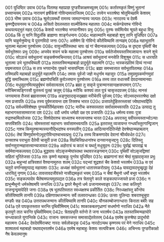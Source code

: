 001  युधिष्ठिर उवाच
001a पितामह महाप्राज्ञ पुण्डरीकाक्षमच्युतम्
001c कर्तारमकृतं विष्णुं भूतानां प्रभवाप्ययम्
002a नारायणं हृषीकेशं गोविन्दमपराजितम्
002c तत्त्वेन भरतश्रेष्ठ श्रोतुमिच्छामि केशवम्
003  भीष्म उवाच
003a श्रुतोऽयमर्थो रामस्य जामदग्न्यस्य जल्पतः
003c नारदस्य च देवर्षेः कृष्णद्वैपायनस्य च
004a असितो देवलस्तात वाल्मीकिश्च महातपाः
004c मार्कण्डेयश्च गोविन्दे कथयत्यद्भुतं महत्
005a केशवो भरतश्रेष्ठ भगवानीश्वरः प्रभुः
005c पुरुषः सर्वमित्येव श्रूयते बहुधा विभुः
006a किं तु यानि विदुर्लोके ब्राह्मणाः शार्ङ्गधन्वनः
006c माहात्म्यानि महाबाहो शृणु तानि युधिष्ठिर
007a यानि चाहुर्मनुष्येन्द्र ये पुराणविदो जनाः
007c अशेषेण हि गोविन्दे कीर्तयिष्यामि तान्यहम्
008a महाभूतानि भूतात्मा महात्मा पुरुषोत्तमः
008c वायुर्ज्योतिस्तथा चापः खं गां चैवान्वकल्पयत्
009a स दृष्ट्वा पृथिवीं चैव सर्वभूतेश्वरः प्रभुः
009c अप्स्वेव शयनं चक्रे महात्मा पुरुषोत्तमः
010a सर्वतेजोमयस्तस्मिञ्शयानः शयने शुभे
010c सोऽग्रजं सर्वभूतानां सङ्कर्षणमचिन्तयत्
011a आश्रयं सर्वभूतानां मनसेति विशुश्रुम
011c स धारयति भूतात्मा उभे भूतभविष्यती
012a ततस्तस्मिन्महाबाहो प्रादुर्भूते महात्मनि
012c भास्करप्रतिमं दिव्यं नाभ्यां पद्ममजायत
013a स तत्र भगवान्देवः पुष्करे भासयन्दिशः
013c ब्रह्मा समभवत्तात सर्वभूतपितामहः
014a तस्मिन्नपि महाबाहो प्रादुर्भूते महात्मनि
014c तमसः पूर्वजो जज्ञे मधुर्नाम महासुरः
015a तमुग्रमुग्रकर्माणमुग्रां बुद्धिं समास्थितम्
015c ब्रह्मणोपचितिं कुर्वञ्जघान पुरुषोत्तमः
016a तस्य तात वधात्सर्वे देवदानवमानवाः
016c मधुसूदनमित्याहुर्वृषभं सर्वसात्वताम्
017a ब्रह्मा तु ससृजे पुत्रान्मानसान्दक्षसप्तमान्
017c मरीचिमत्र्यङ्गिरसौ पुलस्त्यं पुलहं क्रतुम्
018a मरीचिः कश्यपं तात पुत्रं चासृजदग्रजम्
018c मानसं जनयामास तैजसं ब्रह्मसत्तमम्
019a अङ्गुष्ठादसृजद्ब्रह्मा मरीचेरपि पूर्वजम्
019c सोऽभवद्भरतश्रेष्ठ दक्षो नाम प्रजापतिः
020a तस्य पूर्वमजायन्त दश तिस्रश्च भारत
020c प्रजापतेर्दुहितरस्तासां ज्येष्ठाभवद्दितिः
021a सर्वधर्मविशेषज्ञः पुण्यकीर्तिर्महायशाः
021c मारीचः कश्यपस्तात सर्वासामभवत्पतिः
022a उत्पाद्य तु महाभागस्तासामवरजा दश
022c ददौ धर्माय धर्मज्ञो दक्ष एव प्रजापतिः
023a धर्मस्य वसवः पुत्रा रुद्राश्चामिततेजसः
023c विश्वेदेवाश्च साध्याश्च मरुत्वन्तश्च भारत
024a अपरास्तु यवीयस्यस्ताभ्योऽन्याः सप्तविंशतिः
024c सोमस्तासां महाभागः सर्वासामभवत्पतिः
025a इतरास्तु व्यजायन्त गन्धर्वांस्तुरगान्द्विजान्
025c गाश्च किम्पुरुषान्मत्स्यानौद्भिदांश्च वनस्पतीन्
026a आदित्यानदितिर्जज्ञे देवश्रेष्ठान्महाबलान्
026c तेषां विष्णुर्वामनोऽभूद्गोविन्दश्चाभवत्प्रभुः
027a तस्य विक्रमणादेव देवानां श्रीर्व्यवर्धत
027c दानवाश्च पराभूता दैतेयी चासुरी प्रजा
028a विप्रचित्तिप्रधानांश्च दानवानसृजद्दनुः
028c दितिस्तु सर्वानसुरान्महासत्त्वान्व्यजायत
029a अहोरात्रं च कालं च यथर्तु मधुसूदनः
029c पूर्वाह्णं चापराह्णं च सर्वमेवान्वकल्पयत्
030a बुद्ध्यापः सोऽसृजन्मेघांस्तथा स्थावरजङ्गमान्
030c पृथिवीं सोऽसृजद्विश्वां सहितां भूरितेजसा
031a ततः कृष्णो महाबाहुः पुनरेव युधिष्ठिर
031c ब्राह्मणानां शतं श्रेष्ठं मुखादसृजत प्रभुः
032a बाहुभ्यां क्षत्रियशतं वैश्यानामूरुतः शतम्
032c पद्भ्यां शूद्रशतं चैव केशवो भरतर्षभ
033a स एवं चतुरो वर्णान्समुत्पाद्य महायशाः
033c अध्यक्षं सर्वभूतानां धातारमकरोत्प्रभुः
034a यावद्यावदभूच्छ्रद्धा देहं धारयितुं नृणाम्
034c तावत्तावदजीवंस्ते नासीद्यमकृतं भयम्
035a न चैषां मैथुनो धर्मो बभूव भरतर्षभ
035c सङ्कल्पादेव चैतेषामपत्यमुदपद्यत
036a तत्र त्रेतायुगे काले सङ्कल्पाज्जायते प्रजा
036c न ह्यभून्मैथुनो धर्मस्तेषामपि जनाधिप
037a द्वापरे मैथुनो धर्मः प्रजानामभवन्नृप
037c तथा कलियुगे राजन्द्वन्द्वमापेदिरे जनाः
038a एष भूतपतिस्तात स्वध्यक्षश्च प्रकीर्तितः
038c निरध्यक्षांस्तु कौन्तेय कीर्तयिष्यामि तानपि
039a दक्षिणापथजन्मानः सर्वे तलवरान्ध्रकाः
039c उत्साः पुलिन्दाः शबराश्चूचुपा मण्डपैः सह
040a उत्तरापथजन्मानः कीर्तयिष्यामि तानपि
040c यौनकाम्बोजगान्धाराः किराता बर्बरैः सह
041a एते पापकृतस्तात चरन्ति पृथिवीमिमाम्
041c श्वकाकबलगृध्राणां सधर्माणो नराधिप
042a नैते कृतयुगे तात चरन्ति पृथिवीमिमाम्
042c त्रेताप्रभृति वर्तन्ते ते जना भरतर्षभ
043a ततस्तस्मिन्महाघोरे सन्ध्याकाले युगान्तिके
043c राजानः समसज्जन्त समासाद्येतरेतरम्
044a एवमेष कुरुश्रेष्ठ प्रादुर्भावो महात्मनः
044c देवदेवर्षिराचष्ट नारदः सर्वलोकदृक्
045a नारदोऽप्यथ कृष्णस्य परं मेने नराधिप
045c शाश्वतत्वं महाबाहो यथावद्भरतर्षभ
046a एवमेष महाबाहुः केशवः सत्यविक्रमः
046c अचिन्त्यः पुण्डरीकाक्षो नैष केवलमानुषः

